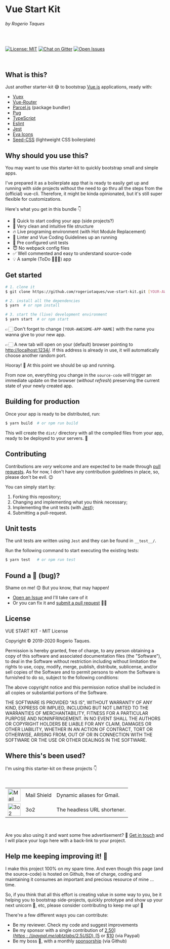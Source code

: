 # Vue Start Kit
###### by Rogerio Taques

<p ><br ></p>

<a href="https://opensource.org/licenses/MIT">
  <img src="https://img.shields.io/badge/License-MIT-blue.svg" alt="License: MIT" /></a>

<a href="https://gitter.im/AbtzLabs/vue-start-kit">
  <img src="https://img.shields.io/badge/Chat-on%20Gitter-green.svg" alt="Chat on Gitter" /></a>

<a href="https://github.com/rogeriotaques/vue-start-kit/issues">
  <img src="https://img.shields.io/github/issues/rogeriotaques/vue-start-kit.svg?label=Issues" alt="Open Issues" /></a>

<p ><br ></p>

## What is this?

Just another starter-kit 😅 to bootstrap [Vue.js](https://vuejs.org/) applications, ready with:

- [Vuex](https://vuex.vuejs.org/)
- [Vue-Router](https://router.vuejs.org/)
- [Parcel.js](https://parceljs.org) (package bundler)
- [Pug](https://pugjs.org)
- [TypeScript](https://www.typescriptlang.org/)
- [Eslint](https://eslint.org/)
- [Jest](https://jestjs.io/)
- [Eva Icons](https://akveo.github.io/eva-icons/)
- [Seed-CSS](http://rogeriotaques.github.io/seed-css/) (lightweight CSS boilerplate)

## Why should you use this?

You may want to use this starter-kit to quickly bootstrap small and simple apps.

I've prepared it as a boilerplate app that is ready to easily get up and running with side projects without the need to go thru all the steps from the (official) vue-cli. Therefore, it might be kinda opinionated, but it's still super flexible for customizations.

Here's what you get in this bundle 👇

- 🚀 Quick to start coding your app (side projects?)
- 🙌 Very clean and intuitive file structure
- 🔥 Live programing environment (with Hot Module Replacement)
- 🎯 Linter and Vue Coding Guidelines up an running
- 💪 Pre configured unit tests
- 😇 No webpack config files
- ✅ Well commented and easy to understand source-code
- 💡 A sample (ToDo 🤷🏻‍♂️) app

## Get started

```sh
# 1. clone it
$ git clone https://github.com/rogeriotaques/vue-start-kit.git [YOUR-AWESOME-APP-NAME]

# 2. install all the dependencies
$ yarn  # or npm install

# 3. start the (live) development environment
$ yarn start  # or npm start
```

👉🏻 Don't forget to change `[YOUR-AWESOME-APP-NAME]` with the name you wanna give to your new app.

👉🏻 A new tab will open on your (default) browser pointing to [http://localhost:1234/](http://localhost:1234/). If this address is already in use, it will automatically choose another random port.

Hooray! 🎉 At this point we should be up and running.

From now on, everything you change in the `source-code` will trigger an immediate update on the browser (_without refresh_) preserving the current state of your newly created app.

## Building for production

Once your app is ready to be distributed, run:

```sh
$ yarn build  # or npm run build
```

This will create the `dist/` directory with all the compiled files from your app, ready to be deployed to your servers. 🚀

## Contributing

Contributions are _very_ welcome and are expected to be made through [pull requests](https://github.com/AbtzLabs/vue-start-kit/pulls). As for now, I don't have any contribution guidelines in place, so, please don't be evil. 😉

You can simply start by:

1. Forking this repository;
2. Changing and implementing what you think necessary;
3. Implementing the unit tests (with [Jest](https://jestjs.io/));
4. Submitting a pull-request.

## Unit tests

The unit tests are written using `Jest` and they can be found in `__test__/`.

Run the following command to start executing the existing tests:

```sh
$ yarn test   # or npm run test
```

## Found a 🐞 (bug)?

Shame on me! 😊 But you know, that may happen!

- [Open an Issue](https://github.com/rogeriotaques/vue-start-kit/issues) and I'll take care of it
- Or you can fix it and [submit a pull request](https://github.com/rogeriotaques/vue-start-kit/pulls) 🙇‍♂️


## License

VUE START KIT - MIT License

Copyright &copy; 2019-2020 Rogerio Taques.

Permission is hereby granted, free of charge, to any person obtaining a copy of this software and associated documentation files (the "Software"), to deal in the Software without restriction including without limitation the rights to use, copy, modify, merge, publish, distribute, sublicense, and/or sell copies of the Software and to permit persons to whom the Software is furnished to do so, subject to the following conditions:

The above copyright notice and this permission notice shall be included in all copies or substantial portions of the Software.

THE SOFTWARE IS PROVIDED "AS IS", WITHOUT WARRANTY OF ANY KIND, EXPRESS OR IMPLIED, INCLUDING BUT NOT LIMITED TO THE WARRANTIES OF MERCHANTABILITY, FITNESS FOR A PARTICULAR PURPOSE AND NONINFRINGEMENT. IN NO EVENT SHALL THE AUTHORS OR COPYRIGHT HOLDERS BE LIABLE FOR ANY CLAIM, DAMAGES OR OTHER LIABILITY, WHETHER IN AN ACTION OF CONTRACT, TORT OR OTHERWISE, ARISING FROM, OUT OF OR IN CONNECTION WITH THE SOFTWARE OR THE USE OR OTHER DEALINGS IN THE
SOFTWARE.

## Where this's been used?

I'm using this starter-kit on these projects 👇

<p ><br ></p>

<table style="width: 100%;">
  <tbody >
    <tr >
      <td >
        <a href="https://mailshld.com" title="Mail Shield" >
          <img src="https://mailshld.com/assets/images/logo-transparent@2x.png" alt="Mail Shield" height="40" style="vertical-align: middle" /></a>
      </td>
      <td >Mail Shield</td>
      <td >Dynamic aliases for Gmail.</td>
    </tr>
    <tr >
      <td >
        <a href="https://3o2.co" title="3o2, The API based URL shortener" >
          <img src="https://3o2.co/assets/images/logo-thin.png" alt="3o2" height="40" style="vertical-align: middle" /></a>
      </td>
      <td >3o2</td>
      <td >The headless URL shortener.</td>
    </tr>
  </tbody>
</table>

<p ><br ></p>

Are you also using it and want some free advertisement? 😬 [Get in touch](https://twitter.com/rogeriotaques) and I will place your logo here with a back-link to your project.

## Help me keeping improving it! 🙏

I make this project 100% on my spare time. And even though this page (and the source-code) is hosted on Github, free of charge, coding and maintaining it consumes an important and precious resource of mine ... time.

So, if you think that all this effort is creating value in some way to you, be it helping you to bootstrap side-projects, quickly prototype and show up your next unicorn 🦄, etc, please consider contributing to keep me up! 💪

There're a few different ways you can contribute:

- Be my reviewer. Check my code and suggest improvements
- Be my sponsor with a single contribution of [$2.50](https://paypal.me/abtzlabs/2.5USD), [$5](https://paypal.me/abtzlabs/5USD) or [$10](https://paypal.me/abtzlabs/10USD) (via Paypal)
- Be my boss 😬, with a monthly [sponsorship](https://github.com/sponsors/rogeriotaques) (via Github)

